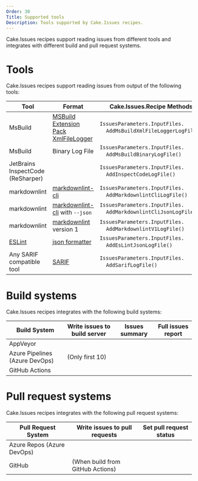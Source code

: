 ```yaml
---
Order: 30
Title: Supported tools
Description: Tools supported by Cake.Issues recipes.
---
```


Cake.Issues recipes support reading issues from different tools and integrates with different build and pull request systems.

# Tools

Cake.Issues recipes support reading issues from output of the following tools:

| Tool                              | Format                                 | Cake.Issues.Recipe Methods                                                                    | Cake.Frosting.Issues.Recipe Method                                                                    |
|-----------------------------------|----------------------------------------|-----------------------------------------------------------------------------------------------|-------------------------------------------------------------------------------------------------------|
| MsBuild                           | [MSBuild Extension Pack XmlFileLogger] | `IssuesParameters.InputFiles.`<br/>&nbsp;&nbsp;&nbsp;&nbsp;`AddMsBuildXmlFileLoggerLogFile()` | `IssuesContext.Parameters.InputFiles.`<br/>&nbsp;&nbsp;&nbsp;&nbsp;`AddMsBuildXmlFileLoggerLogFile()` |
| MsBuild                           | Binary Log File                        | `IssuesParameters.InputFiles.`<br/>&nbsp;&nbsp;&nbsp;&nbsp;`AddMsBuildBinaryLogFile()`        | `IssuesContext.Parameters.InputFiles.`<br/>&nbsp;&nbsp;&nbsp;&nbsp;`AddMsBuildBinaryLogFile()`        |
| JetBrains InspectCode (ReSharper) |                                        | `IssuesParameters.InputFiles.`<br/>&nbsp;&nbsp;&nbsp;&nbsp;`AddInspectCodeLogFile()`          | `IssuesContext.Parameters.InputFiles.`<br/>&nbsp;&nbsp;&nbsp;&nbsp;`AddInspectCodeLogFile()`          |
| markdownlint                      | [markdownlint-cli]                     | `IssuesParameters.InputFiles.`<br/>&nbsp;&nbsp;&nbsp;&nbsp;`AddMarkdownlintCliLogFile()`      | `IssuesContext.Parameters.InputFiles.`<br/>&nbsp;&nbsp;&nbsp;&nbsp;`AddMarkdownlintCliLogFile()`      |
| markdownlint                      | [markdownlint-cli] with `--json`       | `IssuesParameters.InputFiles.`<br/>&nbsp;&nbsp;&nbsp;&nbsp;`AddMarkdownlintCliJsonLogFile()`  | `IssuesContext.Parameters.InputFiles.`<br/>&nbsp;&nbsp;&nbsp;&nbsp;`AddMarkdownlintCliJsonLogFile()`  |
| markdownlint                      | [markdownlint] version 1               | `IssuesParameters.InputFiles.`<br/>&nbsp;&nbsp;&nbsp;&nbsp;`AddMarkdownlintV1LogFile()`       | `IssuesContext.Parameters.InputFiles.`<br/>&nbsp;&nbsp;&nbsp;&nbsp;`AddMarkdownlintV1LogFile()`       |
| [ESLint]                          | [json formatter]                       | `IssuesParameters.InputFiles.`<br/>&nbsp;&nbsp;&nbsp;&nbsp;`AddEsLintJsonLogFile()`           | `IssuesContext.Parameters.InputFiles.`<br/>&nbsp;&nbsp;&nbsp;&nbsp;`AddEsLintJsonLogFile()`           |
| Any SARIF compatible tool         | [SARIF]                                | `IssuesParameters.InputFiles.`<br/>&nbsp;&nbsp;&nbsp;&nbsp;`AddSarifLogFile()`                | `IssuesContext.Parameters.InputFiles.`<br/>&nbsp;&nbsp;&nbsp;&nbsp;`AddSarifLogFile()`                |

[MSBuild Extension Pack XmlFileLogger]: http://www.msbuildextensionpack.com/help/4.0.5.0/html/242ab4fd-c2e2-f6aa-325b-7588725aed24.htm
[markdownlint-cli]: https://github.com/igorshubovych/markdownlint-cli
[markdownlint]: https://github.com/DavidAnson/markdownlint
[ESLint]: https://eslint.org/
[json formatter]: https://eslint.org/docs/user-guide/formatters/#json
[SARIF]: https://sarifweb.azurewebsites.net/

# Build systems

Cake.Issues recipes integrates with the following build systems:

| Build System                   | Write issues to build server                                                      | Issues summary                                                     | Full issues report                                                 |
|--------------------------------|-----------------------------------------------------------------------------------|--------------------------------------------------------------------|--------------------------------------------------------------------|
| AppVeyor                       | <span class="glyphicon glyphicon-ok" style="color:green"></span>                  | <span class="glyphicon glyphicon-remove" style="color:red"></span> | <span class="glyphicon glyphicon-ok" style="color:green"></span>   |
| Azure Pipelines (Azure DevOps) | <span class="glyphicon glyphicon-ok" style="color:orange"></span> (Only first 10) | <span class="glyphicon glyphicon-ok" style="color:green"></span>   | <span class="glyphicon glyphicon-ok" style="color:green"></span>   |
| GitHub Actions                 | <span class="glyphicon glyphicon-ok" style="color:green"></span>                  | <span class="glyphicon glyphicon-remove" style="color:red"></span> | <span class="glyphicon glyphicon-remove" style="color:red"></span> |

# Pull request systems

Cake.Issues recipes integrates with the following pull request systems:

| Pull Request System        | Write issues to pull requests                                                                      | Set pull request status                                            |
|----------------------------|----------------------------------------------------------------------------------------------------|--------------------------------------------------------------------|
| Azure Repos (Azure DevOps) | <span class="glyphicon glyphicon-ok" style="color:green"></span>                                   | <span class="glyphicon glyphicon-ok" style="color:green"></span>   |
| GitHub                     | <span class="glyphicon glyphicon-ok" style="color:orange"></span> (When build from GitHub Actions) | <span class="glyphicon glyphicon-remove" style="color:red"></span> |

